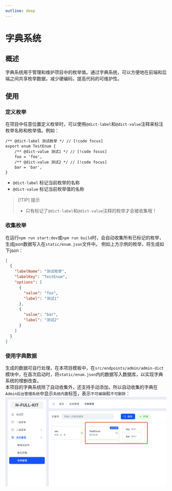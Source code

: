 ```yaml
---
outline: deep
---
```


# 字典系统

## 概述

字典系统用于管理和维护项目中的枚举值。通过字典系统，可以方便地在前端和后端之间共享枚举数据，减少硬编码，提高代码的可维护性。

## 使用

### 定义枚举

在项目中任意位置定义枚举时，可以使用`@dict-label`和`@dict-value`注释来标注枚举名称和枚举值。例如：

```ts{1,3,5}
/** @dict-label 测试枚举 */ // [!code focus]
export enum TestEnum {
    /** @dict-value 测试1 */ // [!code focus]
    foo = 'foo',
    /** @dict-value 测试2 */ // [!code focus]
    bar = 'bar',
}
```
- `@dict-label` 标记当前枚举的名称
- `@dict-value` 标记当前枚举值的名称

> [!TIP] 提示
> - 只有标记了`@dict-label`和`@dict-value`注释的枚举才会被收集哦！

### 收集枚举
在运行`npm run start:dev`或`npm run build`时，会自动收集所有已标记的枚举，生成json数据写入在`static/enum.json`文件中。
例如上方示例的枚举，将生成如下json：
```json
[
  {
    "labelName": "测试枚举",
    "labelKey": "TestEnum",
    "options": [
      {
        "value": "foo",
        "label": "测试1"
      },
      {
        "value": "bar",
        "label": "测试2"
      }
    ]
  }
]
```

### 使用字典数据
生成的数据可自行处理，在本项目模板中，在`src/endpoints/admin/admin-dict`模块中，在首次启动时，将`static/enum.json`内的数据写入数据库，以实现字典系统的增删改查。   
本项目的字典系统除了自动收集外，还支持手动添加，所以自动收集的字典在`Admin后台管理系统`中显示`系统内置`标签，表示`不可编辑`和`不可删除`：
![字典系统](./assets/dict_demo1.png)